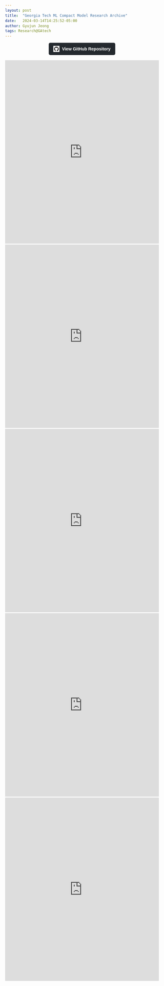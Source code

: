 ```yaml
---
layout: post
title:  "Georgia Tech ML Compact Model Research Archive"
date:   2024-03-14T14:25:52-05:00
author: Gyujun Jeong
tags: Research@GAtech
---
```



<center><a href="https://github.com/gyulab/GTEEGyujun-MLproject-Share" target="_blank" class="github-button">
  <img src="/assets/images/GitHub-Mark.png" alt="GitHub Logo" style="width: 20px; height: 20px;">
  View GitHub Repository
</a></center>

<style>
.github-button {
    display: inline-flex;
    align-items: center;
    padding: 10px 15px;
    background-color: #24292e;
    color: #ffffff !important;
    text-decoration: none;
    border-radius: 5px;
    font-family: Arial, sans-serif;
    font-size: 14px;
    font-weight: bold;
    transition: background-color 0.3s;
    width: fit-content;
}

.github-button:hover {
    background-color: #444c56;
}

.github-button img {
    margin-right: 8px;
}
</style>
<br>

<iframe src="https://drive.google.com/file/d/1xhpE8W0U8fNpVsqfjQ3sdflkr0bAAk5v/preview" style="width:100%; height:600px;" frameborder="0"></iframe>
<iframe src="https://drive.google.com/file/d/14jAImOqkpUt8Iwys6V-jgGepVQ7wCgy8/preview" style="width:100%; height:600px;" frameborder="0"></iframe>
<iframe src="https://drive.google.com/file/d/1k9BSEuny9ZW9h1hAT2mp6Db5Kpg1cLHN/preview" style="width:100%; height:600px;" frameborder="0"></iframe>
<iframe src="https://drive.google.com/file/d/1Dwy5Vsy_Aq9imRW5P5LwvPxhwh0PaBeI/preview" style="width:100%; height:600px;" frameborder="0"></iframe>
<iframe src="https://drive.google.com/file/d/1Nk7hKkq43z6glTCMW_N-F5UCOIcv56i6/preview" style="width:100%; height:600px;" frameborder="0"></iframe>
